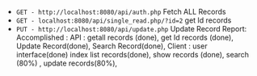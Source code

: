 
* `GET - http://localhost:8080/api/auth.php` Fetch ALL Records
* `GET - localhost:8080/api/single_read.php/?id=2` get Id records
* `PUT - http://localhost:8080/api/update.php` Update Record
Report: 
  Accomplished :
            API : getall records (done),
                  get Id records (done),
                  Update Record(done),
                  Search Record(done),
           Client : user interface(done)
                    index list records(done),
                    show records (done),
                    search (80%) ,
                    update records(80%),

